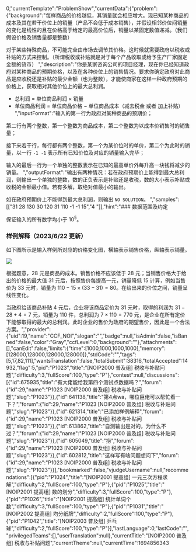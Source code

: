 0,"currentTemplate":"ProblemShow","currentData":{"problem":{"background":"每样商品的价格越低，其销量就会相应增大。现已知某种商品的成本及其在若干价位上的销量（产品不会低于成本销售），并假设相邻价位间销量的变化是线性的且在价格高于给定的最高价位后，销量以某固定数值递减。（我们假设价格及销售量都是整数）

对于某些特殊商品，不可能完全由市场去调节其价格。这时候就需要政府以税收或补贴的方式来控制。（所谓税收或补贴就是对于每个产品收取或给予生产厂家固定金额的货币）
","description":"你是某家咨询公司的项目经理，现在你已经知道政府对某种商品的预期价格，以及在各种价位上的销售情况。要求你确定政府对此商品是应收税还是补贴的最少金额（也为整数），才能使商家在这样一种政府预期的价格上，获取相对其他价位上的最大总利润。

- 总利润 $=$ 单位商品利润 $\times$ 销量
- 单位商品利润 $=$ 单位商品价格 $-$ 单位商品成本（减去税金 或者 加上补贴）
","inputFormat":"输入的第一行为政府对某种商品的预期价；

 第二行有两个整数，第一个整数为商品成本，第二个整数为以成本价销售时的销售量；
 
 接下来若干行，每行都有两个整数，第一个为某价位时的单价，第二个为此时的销量，以一行 `-1 -1` 表示所有已知价位及对应的销量输入完毕；
 
 输入的最后一行为一个单独的整数表示在已知的最高单价外每升高一块钱将减少的销量。
","outputFormat":"输出有两种情况：若在政府预期价上能得到最大总利润，则输出一个单独的整数，数的正负表示是补贴还是收税，数的大小表示补贴或收税的金额最小值。若有多解，取绝对值最小的输出。

如在政府预期价上不能得到最大总利润，则输出 `NO SOLUTION`。
","samples":[["31
28 130
30 120
31 110
-1  -1
15","4
"]],"hint":"### 数据范围及约定

保证输入的所有数字均小于 $10^5$。

### 样例解释（2023\/6\/22 更新）

如下图所示是输入样例所对应的价格变化图，横轴表示销售价格，纵轴表示销量。

![](https:\/\/cdn.luogu.com.cn\/upload\/image_hosting\/id6jzjl4.png)

根据题意，$28$ 元是商品的成本。销售价格不应该低于 $28$ 元；当销售价格大于给出的价格的最大值 $31$ 元后，按照售价每提高一元，销量降低 $15$ 计算，例如当售价为 $33$ 元时，销量为 $110-15\times (33-31)=80$。在给出来的价位之间，销量呈线性变化。

当政府给该商品补贴 $4$ 元后，企业将该商品定价为 $31$ 元时，取得的利润为 $31-28+4=7$ 元，销量为 $110$ 件，总利润为 $7\times 110=770$ 元，是企业在所有定价下能够取得的最大的总利润。此时企业的售价为政府的期望售价，因此是一个合法方案。","provider":{"uid":19,"name":"CCF_NOI","slogan":"","badge":null,"isAdmin":false,"isBanned":false,"color":"Gray","ccfLevel":0,"background":""},"attachments":[],"canEdit":false,"limits":{"time":[1000,1000,1000,1000],"memory":[128000,128000,128000,128000]},"stdCode":"","tags":[5,17,82,111],"wantsTranslation":false,"totalSubmit":38316,"totalAccepted":14932,"flag":5,"pid":"P1023","title":"[NOIP2000 普及组] 税收与补贴问题","difficulty":3,"fullScore":100,"type":"P"},"contest":null,"discussions":[{"id":675935,"title":"有大佬能给我第四个测试点数据吗？","forum":{"id":29,"name":"P1023 [NOIP2000 普及组] 税收与补贴问题","slug":"P1023"}},{"id":641138,"title":"第4点wa，哪位巨佬可以帮忙看一下？","forum":{"id":29,"name":"P1023 [NOIP2000 普及组] 税收与补贴问题","slug":"P1023"}},{"id":621314,"title":"已添加样例解释","forum":{"id":29,"name":"P1023 [NOIP2000 普及组] 税收与补贴问题","slug":"P1023"}},{"id":613862,"title":"自测输出是对的，为什么不过？","forum":{"id":29,"name":"P1023 [NOIP2000 普及组] 税收与补贴问题","slug":"P1023"}},{"id":605049,"title":"捞","forum":{"id":29,"name":"P1023 [NOIP2000 普及组] 税收与补贴问题","slug":"P1023"}},{"id":602812,"title":"这样写有啥问题想问下","forum":{"id":29,"name":"P1023 [NOIP2000 普及组] 税收与补贴问题","slug":"P1023"}}],"bookmarked":false,"vjudgeUsername":null,"recommendations":[{"pid":"P1024","title":"[NOIP2001 提高组] 一元三次方程求解","difficulty":2,"fullScore":100,"type":"P"},{"pid":"P1025","title":"[NOIP2001 提高组] 数的划分","difficulty":3,"fullScore":100,"type":"P"},{"pid":"P1026","title":"[NOIP2001 提高组] 统计单词个数","difficulty":3,"fullScore":100,"type":"P"},{"pid":"P1031","title":"[NOIP2002 提高组] 均分纸牌","difficulty":2,"fullScore":100,"type":"P"},{"pid":"P1042","title":"[NOIP2003 普及组] 乒乓球","difficulty":2,"fullScore":100,"type":"P"}],"lastLanguage":0,"lastCode":"","privilegedTeams":[],"userTranslation":null},"currentTitle":"[NOIP2000 普及组] 税收与补贴问题","currentTheme":null,"currentTime":1694856343